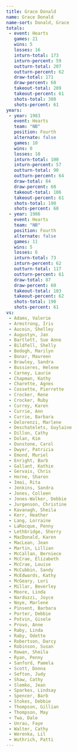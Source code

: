 ```yaml
---
title: Grace Donald
name: Grace Donald
name-sort: Donald, Grace
totals:
 - event: Hearts
   games: 21
   wins: 5
   losses: 16
   inturn-total: 173
   inturn-percent: 59
   outturn-total: 207
   outturn-percent: 62
   draw-total: 171
   draw-percent: 60
   takeout-total: 209
   takeout-percent: 61
   shots-total: 380
   shots-percent: 61
years:
 - year: 1983
   event: Hearts
   team: "NB"
   position: Fourth
   alternate: false
   games: 10
   wins: 0
   losses: 10
   inturn-total: 100
   inturn-percent: 57
   outturn-total: 90
   outturn-percent: 64
   draw-total: 84
   draw-percent: 60
   takeout-total: 106
   takeout-percent: 61
   shots-total: 190
   shots-percent: 60
 - year: 1986
   event: Hearts
   team: "NB"
   position: Fourth
   alternate: false
   games: 11
   wins: 5
   losses: 6
   inturn-total: 73
   inturn-percent: 62
   outturn-total: 117
   outturn-percent: 61
   draw-total: 87
   draw-percent: 60
   takeout-total: 103
   takeout-percent: 62
   shots-total: 190
   shots-percent: 61
vs:
 - Adams, Valerie
 - Armstrong, Iris
 - Aucoin, Shelley
 - Augustyn, Jan
 - Bartlett, Sue Anne
 - Bildfell, Shelly
 - Bodogh, Marilyn
 - Bonar, Maureen
 - Brawley, Sandra
 - Bussieres, Helene
 - Carney, Laurie
 - Chapman, Kathy
 - Charette, Agnes
 - Cossette, Pierrette
 - Crocker, Rene
 - Crocker, Ruby
 - Currey, Karen
 - Currie, Ann
 - Currie, Barbara
 - Delorenzi, Marlene
 - Deschatelets, Guylaine
 - Dillon, Cathy
 - Dolan, Kim
 - Dunstone, Carol
 - Dwyer, Patricia
 - Emond, Muriel
 - Enright, Barb
 - Gallant, Kathie
 - Gervais, Chris
 - Horne, Sharon
 - Imai, Rita
 - Jenkins, Sandra
 - Jones, Colleen
 - Jones-Walker, Debbie
 - Jurgenson, Christine
 - Kavanagh, Sheila
 - Kerr, Heather
 - Lang, Lorraine
 - LaRocque, Penny
 - Lethbridge, Sherry
 - MacDonald, Karen
 - MacLean, Jean
 - Martin, Lillian
 - McCallan, Berniece
 - McCrae, Elizabeth
 - McCrae, Louise
 - McCubbin, Sandy
 - McEdwards, Kathy
 - McGeary, Lori
 - Millar, Beverley
 - Moore, Linda
 - Narduzzi, Joyce
 - Noye, Marlene
 - Pinsent, Barbara
 - Porter, Debbie
 - Potvin, Gisele
 - Provo, Anne
 - Raby, Linda
 - Raby, Odette
 - Robertson, Darcy
 - Robinson, Susan
 - Rowan, Sheila
 - Ryan, Penny
 - Sanford, Pamela
 - Scott, Donna
 - Sefton, Judy
 - Shaw, Cathy
 - Slemko, Jean
 - Sparkes, Lindsay
 - Spencer, Barb
 - Stokes, Debbie
 - Thompson, Gillian
 - Thompson, May
 - Twa, Dale
 - Unrau, Faye
 - Walter, Cathy
 - Werenka, Lil
 - Wuthrich, Patti
---
```

